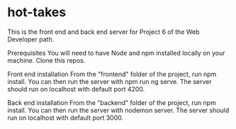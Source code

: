 # hot-takes

This is the front end and back end server for Project 6 of the Web Developer path.

Prerequisites
You will need to have Node and npm installed locally on your machine.
Clone this repos.


Front end installation
From the "frontend" folder of the project, run npm install. You can then run the server with npm run ng serve. The server should run on localhost with default port 4200. 

Back end installation
From the "backend" folder of the project, run npm install. You can then run the server with nodemon server. The server should run on localhost with default port 3000. 

